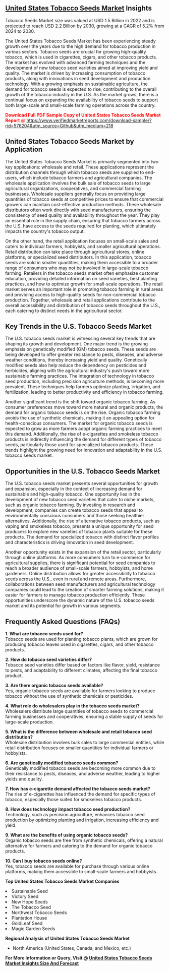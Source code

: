<h2><a href="https://www.verifiedmarketreports.com/download-sample/?rid=576204&amp;utm_source=Github&amp;utm_medium=218" target="_blank">United States Tobacco Seeds Market</a> Insights</h2><p>Tobacco Seeds Market size was valued at USD 1.5 Billion in 2022 and is projected to reach USD 2.2 Billion by 2030, growing at a CAGR of 5.2% from 2024 to 2030.</p><p><p>The United States Tobacco Seeds Market has been experiencing steady growth over the years due to the high demand for tobacco production in various sectors. Tobacco seeds are crucial for growing high-quality tobacco, which is used in cigarettes, cigars, and other tobacco products. The market has evolved with advanced farming techniques and the development of new tobacco seed varieties aimed at improving yield and quality. The market is driven by increasing consumption of tobacco products, along with innovations in seed development and production technology. With a growing emphasis on sustainable agriculture, the demand for tobacco seeds is expected to rise, contributing to the overall growth of the tobacco industry in the U.S. As the market grows, there is a continual focus on expanding the availability of tobacco seeds to support both large-scale and small-scale farming operations across the country. <p><span class=""><span style="color: #ff0000;"><strong>Download Full PDF Sample Copy of United States Tobacco Seeds Market Report</strong> @ </span><a href="https://www.verifiedmarketreports.com/download-sample/?rid=576204&amp;utm_source=Github&amp;utm_medium=218" target="_blank">https://www.verifiedmarketreports.com/download-sample/?rid=576204&amp;utm_source=Github&amp;utm_medium=218</a></span></p></p> <h2>United States Tobacco Seeds Market by Application</h2> <p>The United States Tobacco Seeds Market is primarily segmented into two key applications: wholesale and retail. These applications represent the distribution channels through which tobacco seeds are supplied to end-users, which include tobacco farmers and agricultural companies. The wholesale application involves the bulk sale of tobacco seeds to large agricultural organizations, cooperatives, and commercial farming businesses. Wholesale suppliers generally focus on providing large quantities of tobacco seeds at competitive prices to ensure that commercial growers can maintain cost-effective production methods. These wholesale distributors often work directly with seed manufacturers, ensuring the consistency of seed quality and availability throughout the year. They play an essential role in the supply chain, ensuring that tobacco farmers across the U.S. have access to the seeds required for planting, which ultimately impacts the country's tobacco output. <p>On the other hand, the retail application focuses on small-scale sales and caters to individual farmers, hobbyists, and smaller agricultural operations. Retail distribution can take place through agricultural stores, online platforms, or specialized seed distributors. In this application, tobacco seeds are sold in smaller quantities, making them accessible to a broader range of consumers who may not be involved in large-scale tobacco farming. Retailers in the tobacco seeds market often emphasize customer education, providing detailed information on seed varieties, best planting practices, and how to optimize growth for small-scale operations. The retail market serves an important role in promoting tobacco farming in rural areas and providing access to high-quality seeds for non-commercial tobacco production. Together, wholesale and retail applications contribute to the overall accessibility and distribution of tobacco seeds throughout the U.S., each catering to distinct needs in the agricultural sector. <h2>Key Trends in the U.S. Tobacco Seeds Market</h2> <p>The U.S. tobacco seeds market is witnessing several key trends that are shaping its growth and development. One major trend is the growing emphasis on genetically modified (GM) tobacco seeds. These seeds are being developed to offer greater resistance to pests, diseases, and adverse weather conditions, thereby increasing yield and quality. Genetically modified seeds also help reduce the dependency on pesticides and herbicides, aligning with the agricultural industry's push toward more sustainable farming practices. The integration of technology in tobacco seed production, including precision agriculture methods, is becoming more prevalent. These techniques help farmers optimize planting, irrigation, and fertilization, leading to better productivity and efficiency in tobacco farming. <p>Another significant trend is the shift toward organic tobacco farming. As consumer preferences move toward more natural and organic products, the demand for organic tobacco seeds is on the rise. Organic tobacco farming avoids the use of synthetic chemicals, making it an appealing option for health-conscious consumers. The market for organic tobacco seeds is expected to grow as more farmers adopt organic farming practices to meet this demand. Additionally, the rise of e-cigarettes and smokeless tobacco products is indirectly influencing the demand for different types of tobacco seeds, particularly those used for specialized tobacco products. These trends highlight the growing need for innovation and adaptability in the U.S. tobacco seeds market. <h2>Opportunities in the U.S. Tobacco Seeds Market</h2> <p>The U.S. tobacco seeds market presents several opportunities for growth and expansion, especially in the context of increasing demand for sustainable and high-quality tobacco. One opportunity lies in the development of new tobacco seed varieties that cater to niche markets, such as organic tobacco farming. By investing in research and development, companies can create tobacco seeds that appeal to environmentally conscious consumers and those seeking healthier alternatives. Additionally, the rise of alternative tobacco products, such as vaping and smokeless tobacco, presents a unique opportunity for seed producers to explore new varieties of tobacco plants suitable for these products. The demand for specialized tobacco with distinct flavor profiles and characteristics is driving innovation in seed development. <p>Another opportunity exists in the expansion of the retail sector, particularly through online platforms. As more consumers turn to e-commerce for agricultural supplies, there is significant potential for seed companies to reach a broader audience of small-scale farmers, hobbyists, and home gardeners. Online distribution allows for greater accessibility to tobacco seeds across the U.S., even in rural and remote areas. Furthermore, collaborations between seed manufacturers and agricultural technology companies could lead to the creation of smarter farming solutions, making it easier for farmers to manage tobacco production efficiently. These opportunities underscore the dynamic nature of the U.S. tobacco seeds market and its potential for growth in various segments. <h2>Frequently Asked Questions (FAQs)</h2> <p><strong>1. What are tobacco seeds used for?</strong><br> Tobacco seeds are used for planting tobacco plants, which are grown for producing tobacco leaves used in cigarettes, cigars, and other tobacco products.</p> <p><strong>2. How do tobacco seed varieties differ?</strong><br> Tobacco seed varieties differ based on factors like flavor, yield, resistance to pests, and adaptability to different climates, affecting the final tobacco product.</p> <p><strong>3. Are there organic tobacco seeds available?</strong><br> Yes, organic tobacco seeds are available for farmers looking to produce tobacco without the use of synthetic chemicals or pesticides.</p> <p><strong>4. What role do wholesalers play in the tobacco seeds market?</strong><br> Wholesalers distribute large quantities of tobacco seeds to commercial farming businesses and cooperatives, ensuring a stable supply of seeds for large-scale production.</p> <p><strong>5. What is the difference between wholesale and retail tobacco seed distribution?</strong><br> Wholesale distribution involves bulk sales to large commercial entities, while retail distribution focuses on smaller quantities for individual farmers or hobbyists.</p> <p><strong>6. Are genetically modified tobacco seeds common?</strong><br> Genetically modified tobacco seeds are becoming more common due to their resistance to pests, diseases, and adverse weather, leading to higher yields and quality.</p> <p><strong>7. How has e-cigarette demand affected the tobacco seeds market?</strong><br> The rise of e-cigarettes has influenced the demand for specific types of tobacco, especially those suited for smokeless tobacco products.</p> <p><strong>8. How does technology impact tobacco seed production?</strong><br> Technology, such as precision agriculture, enhances tobacco seed production by optimizing planting and irrigation, increasing efficiency and yield.</p> <p><strong>9. What are the benefits of using organic tobacco seeds?</strong><br> Organic tobacco seeds are free from synthetic chemicals, offering a natural alternative for farmers and catering to the demand for organic tobacco products.</p> <p><strong>10. Can I buy tobacco seeds online?</strong><br> Yes, tobacco seeds are available for purchase through various online platforms, making them accessible to small-scale farmers and hobbyists.</p></p><p><strong>Top United States Tobacco Seeds Market Companies</strong></p><div data-test-id=""><p><li>Sustainable Seed</li><li> Victory Seed</li><li> New Hope Seeds</li><li> The Tobacco Seed</li><li> Northwest Tobacco Seeds</li><li> Plantation House</li><li> GoldLeaf Seed</li><li> Magic Garden Seeds</li></p><div><strong>Regional Analysis of&nbsp;United States Tobacco Seeds Market</strong></div><ul><li dir="ltr"><p dir="ltr">North America&nbsp;(United States, Canada, and Mexico, etc.)</p></li></ul><p><strong>For More Information or Query, Visit @&nbsp;</strong><strong><a href="https://www.verifiedmarketreports.com/product/tobacco-seeds-market/?utm_source=Github&amp;utm_medium=218" target="_blank">United States Tobacco Seeds Market Insights Size And Forecast</a></strong></p></div>
